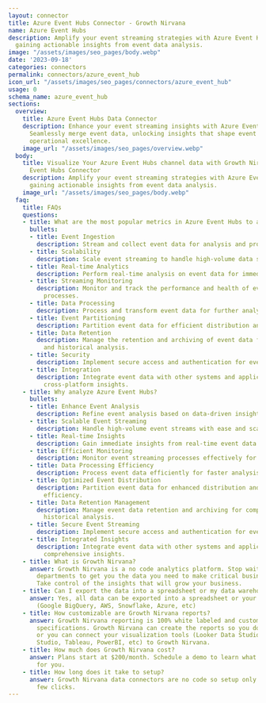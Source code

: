 ```yaml
---
layout: connector
title: Azure Event Hubs Connector - Growth Nirvana
name: Azure Event Hubs
description: Amplify your event streaming strategies with Azure Event Hubs integration,
  gaining actionable insights from event data analysis.
image: "/assets/images/seo_pages/body.webp"
date: '2023-09-18'
categories: connectors
permalink: connectors/azure_event_hub
icon_url: "/assets/images/seo_pages/connectors/azure_event_hub"
usage: 0
schema_name: azure_event_hub
sections:
  overview:
    title: Azure Event Hubs Data Connector
    description: Enhance your event streaming insights with Azure Event Hubs integration.
      Seamlessly merge event data, unlocking insights that shape event analysis and
      operational excellence.
    image_url: "/assets/images/seo_pages/overview.webp"
  body:
    title: Visualize Your Azure Event Hubs channel data with Growth Nirvana's Azure
      Event Hubs Connector
    description: Amplify your event streaming strategies with Azure Event Hubs integration,
      gaining actionable insights from event data analysis.
    image_url: "/assets/images/seo_pages/body.webp"
  faq:
    title: FAQs
    questions:
    - title: What are the most popular metrics in Azure Event Hubs to analyze?
      bullets:
      - title: Event Ingestion
        description: Stream and collect event data for analysis and processing.
      - title: Scalability
        description: Scale event streaming to handle high-volume data streams.
      - title: Real-time Analytics
        description: Perform real-time analysis on event data for immediate insights.
      - title: Streaming Monitoring
        description: Monitor and track the performance and health of event streaming
          processes.
      - title: Data Processing
        description: Process and transform event data for further analysis and integration.
      - title: Event Partitioning
        description: Partition event data for efficient distribution and processing.
      - title: Data Retention
        description: Manage the retention and archiving of event data for compliance
          and historical analysis.
      - title: Security
        description: Implement secure access and authentication for event streaming.
      - title: Integration
        description: Integrate event data with other systems and applications for
          cross-platform insights.
    - title: Why analyze Azure Event Hubs?
      bullets:
      - title: Enhance Event Analysis
        description: Refine event analysis based on data-driven insights.
      - title: Scalable Event Streaming
        description: Handle high-volume event streams with ease and scalability.
      - title: Real-time Insights
        description: Gain immediate insights from real-time event data analysis.
      - title: Efficient Monitoring
        description: Monitor event streaming processes effectively for optimal performance.
      - title: Data Processing Efficiency
        description: Process event data efficiently for faster analysis and integration.
      - title: Optimized Event Distribution
        description: Partition event data for enhanced distribution and processing
          efficiency.
      - title: Data Retention Management
        description: Manage event data retention and archiving for compliance and
          historical analysis.
      - title: Secure Event Streaming
        description: Implement secure access and authentication for event streaming.
      - title: Integrated Insights
        description: Integrate event data with other systems and applications for
          comprehensive insights.
    - title: What is Growth Nirvana?
      answer: Growth Nirvana is a no code analytics platform. Stop waiting for other
        departments to get you the data you need to make critical business decisions.
        Take control of the insights that will grow your business.
    - title: Can I export the data into a spreadsheet or my data warehouse?
      answer: Yes, all data can be exported into a spreadsheet or your data warehouse
        (Google BigQuery, AWS, Snowflake, Azure, etc)
    - title: How customizable are Growth Nirvana reports?
      answer: Growth Nirvana reporting is 100% white labeled and customized to your
        specifications. Growth Nirvana can create the reports so you don’t have to
        or you can connect your visualization tools (Looker Data Studio/Google Data
        Studio, Tableau, PowerBI, etc) to Growth Nirvana.
    - title: How much does Growth Nirvana cost?
      answer: Plans start at $200/month. Schedule a demo to learn what plan is best
        for you.
    - title: How long does it take to setup?
      answer: Growth Nirvana data connectors are no code so setup only requires a
        few clicks.
---
```

